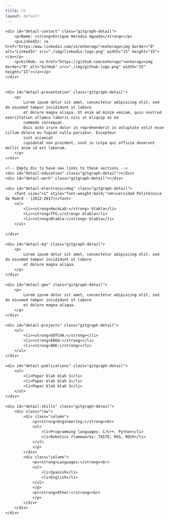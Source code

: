 ```yaml
---
title: CV
layout: default
---
```


<section>
    <!-- GitGraph canvas -->
    <canvas id="gitGraph"></canvas>

    <div id="detail-contact" class="gitgraph-detail">
        <p>Name: <strong>Enrique Heredia Aguado</strong></p>
        <p>LinkedIn: <a href="https:/www.linkedin.com/in/enheragu">enheragu<img border="0" alt="LinkedIn" src="./img/linkedin-logo.png" width="15" height="15"></a></p>
        <p>GitHub: <a href="https://github.com/enheragu">enheragu<img border="0" alt="GitHub" src="./img/github-logo.png" width="15" height="15"></a></p>
    </div>


    <div id="detail-presentation" class="gitgraph-detail">
        <p>
            Lorem ipsum dolor sit amet, consectetur adipiscing elit, sed do eiusmod tempor incididunt ut labore
            et dolore magna aliqua. Ut enim ad minim veniam, quis nostrud exercitation ullamco laboris nisi ut aliquip ex ea
            commodo consequat.
            Duis aute irure dolor in reprehenderit in voluptate velit esse cillum dolore eu fugiat nulla pariatur. Excepteur
            sint occaecat
            cupidatat non proident, sunt in culpa qui officia deserunt mollit anim id est laborum.
        </p>
    </div>

    <!-- Empty div to have nav links to these sections -->
    <div id="detail-education" class="gitgraph-detail"></div>
    <div id="detail-work" class="gitgraph-detail"></div>

    <div id="detail-electronicsdeg" class="gitgraph-detail">
        <font size="+1" style="font-weight:bold;">Universidad Politécnica de Madrd - [2012-2017]</font>
        <ul>
            <li><strong>HackLab:</strong> blabla</li>
            <li><strong>TFG:</strong> blabla</li>
            <li><strong>Blabla:</strong> blabla</li>
        </ul>

    </div>

    <div id="detail-bq" class="gitgraph-detail">
        <p>
            Lorem ipsum dolor sit amet, consectetur adipiscing elit, sed do eiusmod tempor incididunt ut labore
            et dolore magna aliqua.
        </p>
    </div>

    <div id="detail-gmv" class="gitgraph-detail">
        <p>
            Lorem ipsum dolor sit amet, consectetur adipiscing elit, sed do eiusmod tempor incididunt ut labore
            et dolore magna aliqua.
        </p>
    </div>

    <div id="detail-projects" class="gitgraph-detail">
        <ul>
            <li><strong>GOTCHA:</strong></li>
            <li><strong>ERGO:</strong></li>
            <li><strong>ADE:</strong></li>
        </ul>
    </div>

    <div id="detail-publications" class="gitgraph-detail">
        <ul>
            <li>Paper blah blah 1</li>
            <li>Paper blah blah 2</li>
            <li>Paper blah blah 3</li>
        </ul>
    </div>

    <div id="detail-skills" class="gitgraph-detail">
        <div class="row">
            <div class="column">
                <p><strong>Engineering:</strong><br>
                <ul>
                    <li>Programming languages: C/C++, Python</li>
                    <li>Robotics frameworks: TASTE, ROS, ROCK</li>
                </ul>
                </p>
            </div>
            <div class="column">
                <p><strong>Languages:</strong><br>
                <ul>
                    <li>Spanish</li>
                    <li>English</li>
                </ul>
                </p>
                <p><strong>Other:</strong><br>
                </p>
            </div>
        </div>
    </div>
</section>